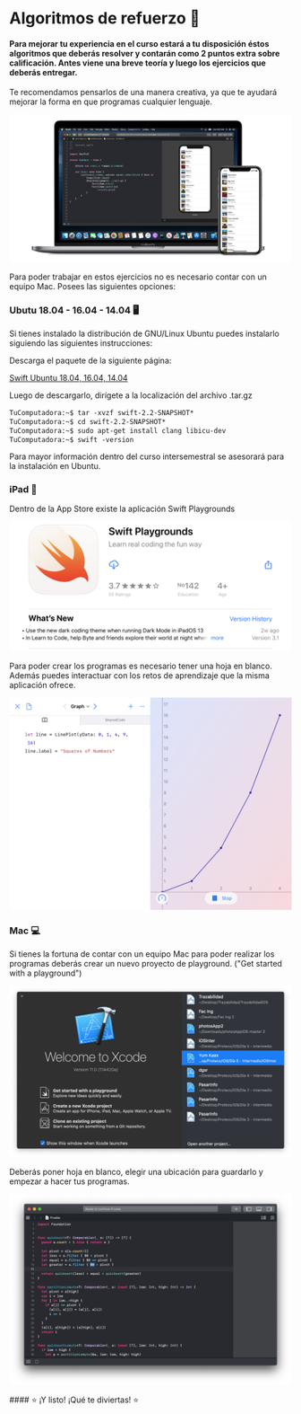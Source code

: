 # Algoritmos de refuerzo 🥋

#### Para mejorar tu experiencia en el curso estará a tu disposición éstos algoritmos que deberás resolver y contarán como 2 puntos extra sobre calificación. Antes viene una breve teoría y luego los ejercicios que deberás entregar.

Te recomendamos pensarlos de una manera creativa, ya que te ayudará mejorar la forma en que programas cualquier lenguaje.

![](1.png)

Para poder trabajar en estos ejercicios no es necesario contar con un equipo Mac. Posees las siguientes opciones:

### Ubutu 18.04 - 16.04 - 14.04 🖥

Si tienes instalado la distribución de GNU/Linux Ubuntu puedes instalarlo siguiendo las siguientes instrucciones:

Descarga el paquete de la siguiente página:

[Swift Ubuntu 18.04, 16.04, 14.04](https://swift.org/download/#releases) 

Luego de descargarlo, dirígete a la localización del archivo .tar.gz

```console
TuComputadora:~$ tar -xvzf swift-2.2-SNAPSHOT*
TuComputadora:~$ cd swift-2.2-SNAPSHOT*
TuComputadora:~$ sudo apt-get install clang libicu-dev
TuComputadora:~$ swift -version
```
Para mayor información dentro del curso intersemestral se asesorará para la instalación en Ubuntu.

### iPad 📱

Dentro de la App Store existe la aplicación Swift Playgrounds

![](2.jpg)

Para poder crear los programas es necesario tener una hoja en blanco. Además puedes interactuar con los retos de aprendizaje que la misma aplicación ofrece.

![](4.jpeg)

### Mac 💻

Si tienes la fortuna de contar con un equipo Mac para poder realizar los programas deberás crear un nuevo proyecto de playground. ("Get started with a playground")

![](3.png)

Deberás poner hoja en blanco, elegir una ubicación para guardarlo y empezar a hacer tus programas.

![](5.png)


#### ⭐️ ¡Y listo! ¡Qué te diviertas! ⭐️
